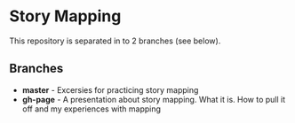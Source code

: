 # Story Mapping

This repository is separated in to 2 branches (see below).

## Branches

* **master** - Excersies for practicing story mapping
* **gh-page** - A presentation about story mapping. What it is. How to pull it off and my experiences with mapping
